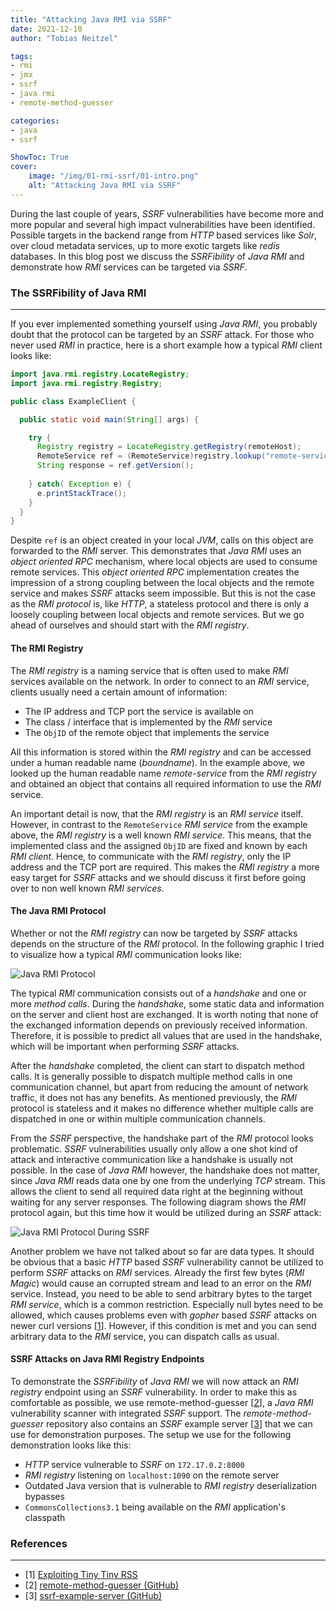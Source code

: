 ```yaml
---
title: "Attacking Java RMI via SSRF"
date: 2021-12-10
author: "Tobias Neitzel"

tags: 
- rmi
- jmx
- ssrf
- java rmi
- remote-method-guesser

categories:
- java
- ssrf

ShowToc: True
cover:
    image: "/img/01-rmi-ssrf/01-intro.png"
    alt: "Attacking Java RMI via SSRF"
---
```



During the last couple of years, *SSRF* vulnerabilities
have become more and more popular and several high impact
vulnerabilities have been identified. Possible targets in
the backend range from *HTTP* based services like *Solr*,
over cloud metadata services, up to more exotic targets
like *redis* databases. In this blog post we discuss the
*SSRFibility* of *Java RMI* and demonstrate how *RMI*
services can be targeted via *SSRF*.


### The SSRFibility of Java RMI

---

If you ever implemented something yourself using *Java RMI*, you probably
doubt that the protocol can be targeted by an *SSRF* attack. For those who
never used *RMI* in practice, here is a short example how a typical *RMI*
client looks like:

```java
import java.rmi.registry.LocateRegistry;
import java.rmi.registry.Registry;

public class ExampleClient {

  public static void main(String[] args) {

    try {
      Registry registry = LocateRegistry.getRegistry(remoteHost);
      RemoteService ref = (RemoteService)registry.lookup("remote-service");
      String response = ref.getVersion();
    
    } catch( Exception e) {
      e.printStackTrace();
    }
  }
}
```

Despite ``ref`` is an object created in your local *JVM*, calls on this object
are forwarded to the *RMI* server. This demonstrates that *Java RMI* uses an *object
oriented RPC* mechanism, where local objects are used to consume remote services.
This *object oriented RPC* implementation creates the impression of a strong coupling
between the local objects and the remote service and makes *SSRF* attacks seem impossible. 
But this is not the case as the *RMI protocol* is, like *HTTP*, a stateless protocol and
there is only a loosely coupling between local objects and remote services. But we go ahead
of ourselves and should start with the *RMI registry*.

#### The RMI Registry

The *RMI registry* is a naming service that is often used to make *RMI* services available
on the network. In order to connect to an *RMI* service, clients usually need a certain
amount of information:

* The IP address and TCP port the service is available on
* The class / interface that is implemented by the *RMI* service
* The ``ObjID`` of the remote object that implements the service

All this information is stored within the *RMI registry*  and can be accessed under a human readable
name (*boundname*). In the example above, we looked up the human readable name *remote-service*
from the *RMI registry* and obtained an object that contains all required information to use the
*RMI* service.

An important detail is now, that the *RMI registry* is an *RMI service* itself. However, in contrast
to the ``RemoteService`` *RMI service* from the example above, the *RMI registry* is a well known
*RMI service*. This means, that the implemented class and the assigned ``ObjID`` are fixed and known
by each *RMI client*. Hence, to communicate with the *RMI registry*, only the IP address and the
TCP port are required. This makes the *RMI registry* a more easy target for *SSRF* attacks and we should
discuss it first before going over to non well known *RMI services*.

#### The Java RMI Protocol

Whether or not the *RMI registry* can now be targeted by *SSRF* attacks depends on the structure of the
*RMI* protocol. In the following graphic I tried to visualize how a typical *RMI* communication looks like:

![Java RMI Protocol](/img/01-rmi-ssrf/02-java-rmi-protocol.png)

The typical *RMI* communication consists out of a *handshake* and one or more *method calls*. During the
*handshake*, some static data and information on the server and client host are exchanged. It is worth noting
that none of the exchanged information depends on previously received information. Therefore, it is possible
to predict all values that are used in the handshake, which will be important when performing *SSRF* attacks.

After the *handshake* completed, the client can start to dispatch method calls. It is generally possible
to dispatch multiple method calls in one communication channel, but apart from reducing the amount of
network traffic, it does not has any benefits. As mentioned previously, the *RMI* protocol is stateless and
it makes no difference whether multiple calls are dispatched in one or within multiple communication channels.

From the *SSRF* perspective, the handshake part of the *RMI* protocol looks problematic. *SSRF* vulnerabilities
usually only allow a one shot kind of attack and interactive communication like a handshake is usually not possible.
In the case of *Java RMI* however, the handshake does not matter, since *Java RMI* reads data one by one from
the underlying *TCP* stream. This allows the client to send all required data right at the beginning without waiting
for any server responses. The following diagram shows the *RMI* protocol again, but this time how it would be
utilized during an *SSRF* attack:

![Java RMI Protocol During SSRF](/img/01-rmi-ssrf/03-java-rmi-protocol-ssrf.png)

Another problem we have not talked about so far are data types. It should be obvious that a basic *HTTP* based
*SSRF* vulnerability cannot be utilized to perform *SSRF* attacks on *RMI* services. Already the first few bytes
(*RMI Magic*) would cause an corrupted stream and lead to an error on the *RMI* service. Instead, you need to be
able to send arbitrary bytes to the target *RMI service*, which is a common restriction. Especially null bytes need
to be allowed, which causes problems even with *gopher* based *SSRF* attacks on newer curl versions \[[1](https://www.digeex.de/blog/tinytinyrss/)\].
However, if this condition is met and you can send arbitrary data to the *RMI* service, you can dispatch
calls as usual.

#### SSRF Attacks on Java RMI Registry Endpoints

To demonstrate the *SSRFibility* of *Java RMI* we will now attack an *RMI registry* endpoint using an *SSRF* vulnerability.
In order to make this as comfortable as possible, we use remote-method-guesser \[[2](https://github.com/qtc-de/remote-method-guesser)\],
a *Java RMI* vulnerability scanner with integrated *SSRF* support. The *remote-method-guesser* repository also contains
an *SSRF* example server \[[3](https://github.com/qtc-de/remote-method-guesser/pkgs/container/remote-method-guesser%2Frmg-ssrf-server)\]
that we can use for demonstration purposes. The setup we use for the following demonstration looks like this:

* *HTTP* service vulnerable to *SSRF* on ``172.17.0.2:8000``
* *RMI registry* listening on ``localhost:1090`` on the remote server
* Outdated Java version that is vulnerable to *RMI registry* deserialization bypasses
* ``CommonsCollections3.1`` being available on the *RMI* application's classpath


### References

----

* \[1\] [Exploiting Tiny Tiny RSS](https://www.digeex.de/blog/tinytinyrss/)
* \[2\] [remote-method-guesser (GitHub)](https://github.com/qtc-de/remote-method-guesser)
* \[3\] [ssrf-example-server (GitHub)](https://github.com/qtc-de/remote-method-guesser/pkgs/container/remote-method-guesser%2Frmg-ssrf-server)
